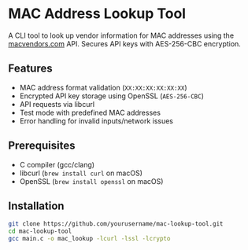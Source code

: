 # MAC Address Lookup Tool

A CLI tool to look up vendor information for MAC addresses using the [macvendors.com](https://macvendors.com) API. 
Secures API keys with AES-256-CBC encryption.

## Features
- MAC address format validation (`XX:XX:XX:XX:XX:XX`)
- Encrypted API key storage using OpenSSL (`AES-256-CBC`)
- API requests via libcurl
- Test mode with predefined MAC addresses
- Error handling for invalid inputs/network issues

## Prerequisites
- C compiler (gcc/clang)
- libcurl (`brew install curl` on macOS)
- OpenSSL (`brew install openssl` on macOS)

## Installation
```bash
git clone https://github.com/yourusername/mac-lookup-tool.git
cd mac-lookup-tool
gcc main.c -o mac_lookup -lcurl -lssl -lcrypto